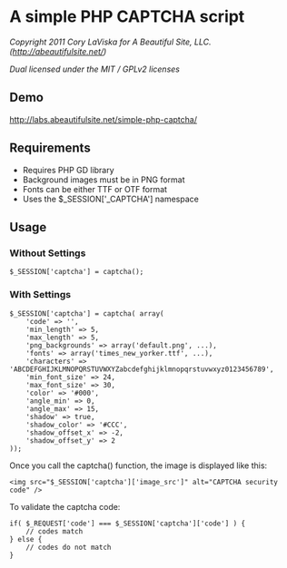 # A simple PHP CAPTCHA script

_Copyright 2011 Cory LaViska for A Beautiful Site, LLC. (http://abeautifulsite.net/)_

_Dual licensed under the MIT / GPLv2 licenses_


## Demo

http://labs.abeautifulsite.net/simple-php-captcha/


## Requirements

* Requires PHP GD library
* Background images must be in PNG format
* Fonts can be either TTF or OTF format
* Uses the $_SESSION['_CAPTCHA'] namespace


## Usage


### Without Settings

	$_SESSION['captcha'] = captcha();

### With Settings

	$_SESSION['captcha'] = captcha( array(
		'code' => '',
		'min_length' => 5,
		'max_length' => 5,
		'png_backgrounds' => array('default.png', ...),
		'fonts' => array('times_new_yorker.ttf', ...),
		'characters' => 'ABCDEFGHIJKLMNOPQRSTUVWXYZabcdefghijklmnopqrstuvwxyz0123456789',
		'min_font_size' => 24,
		'max_font_size' => 30,
		'color' => '#000',
		'angle_min' => 0,
		'angle_max' => 15,
		'shadow' => true,
		'shadow_color' => '#CCC',
		'shadow_offset_x' => -2,
		'shadow_offset_y' => 2
	));

Once you call the captcha() function, the image is displayed like this:

	<img src="$_SESSION['captcha']['image_src']" alt="CAPTCHA security code" />

To validate the captcha code:

	if( $_REQUEST['code'] === $_SESSION['captcha']['code'] ) {
		// codes match
	} else {
		// codes do not match
	}